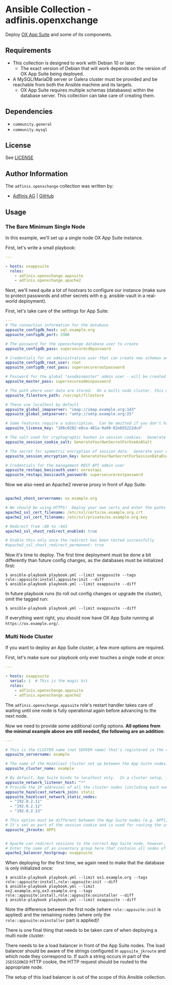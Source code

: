 # Ansible Collection - adfinis.openxchange

Deploy [OX App Suite](https://www.open-xchange.com/products/ox-app-suite/) and some of its components.

## Requirements

- This collection is designed to work with Debian 10 or later.
    - The exact version of Debian that will work depends on the version of OX App Suite being deployed.
- A MySQL/MariaDB server or Galera cluster must be provided and be reachable from both the Ansible machine and its targets.
    - OX App Suite requires multiple schemas (databases) within the database server.  This collection can take care of creating them.

## Dependencies

- `community.general`
- `community.mysql`

## License

See [LICENSE](LICENSE)

## Author Information

The `adfinis.openxchange` collection was written by:

- [Adfinis AG](https://www.adfinis.com/) | [GitHub](https://github.com/adfinis)


## Usage

### The Bare Minimum Single Node

In this example, we'll set up a single node OX App Suite instance.

First, let's write a small playbook:

```yaml
---

- hosts: oxappsuite
  roles:
    - adfinis.openxchange.appsuite
    - adfinis.openxchange.apache2

```

Next, we'll need quite a lot of hostvars to configure our instance (make sure to protect passwords and other secrets with e.g. ansible-vault in a real-world deployment).

First, let's take care of the settings for App Suite:

```yaml
---
# The connection information for the database
appsuite_configdb_host: sql.example.org
appsuite_configdb_port: 3306

# The password for the openxchange database user to create
appsuite_configdb_pass: supersecurecdbpassword

# Credentials for an administrative user that can create new schemas and users
appsuite_configdb_root_user: root
appsuite_configdb_root_pass: supersecurerootpassword

# Password for the global "oxadminmaster" admin user - will be created automatically when the cluster is initialized
appsuite_master_pass: supersecureadminpassword

# The path where user data are stored.  On a multi node cluster, this must be the same storage on all nodes, e.g. a shared NFS mount.
appsuite_filestore_path: /var/opt/filestore

# These use localhost by default
appsuite_global_imapserver: "imap://imap.example.org:143"
appsuite_global_smtpserver: "smtp://smtp.example.org:25"

# Some features require a subscription.  Can be omitted if you don't have an OX App Suite licence key.
appsuite_license_key: "286c0282-e0ca-481a-9a98-02eb55222dcd"

# The salt used for cryptographic hashes in session cookies.  Generate your own!
appsuite_session_cookie_salt: GenerateYourOwnSecretForUseAsASalt

# The secret for symmetric encryption of session data.  Generate your own!
appsuite_session_encryption_key: GenerateYourOwnSecretForSessionDataEncrypyion

# Credentials for the management REST API admin user
appsuite_restapi_basicauth_user: oxrestapi
appsuite_restapi_basicauth_password: supersecurerestpassword
```
 
Now we also need an Apache2 reverse proxy in front of App Suite:

```yaml

apache2_vhost_servername: ox.example.org

# We should be using HTTPS!  Deploy your own certs and enter the paths here:
apache2_ssl_cert_filename: /etc/ssl/certs/ox.example.org.crt
apache2_ssl_cert_filename: /etc/ssl/private/ox.example.org.key

# Redirect from :80 to :443
apache2_ssl_vhost_redirect_enabled: true

# Enable this only once the redirect has been tested successfully
#apache2_ssl_vhost_redirect_permanent: true
```

Now it's time to deploy.  The first time deployment must be done a bit differently than future config changes, as the databases must be initialized first:

```shell-session
$ ansible-playbook playbook.yml --limit oxappsuite --tags role::appsuite:install,appsuite:init --diff
$ ansible-playbook playbook.yml --limit oxappsuite --diff
```

In future playbook runs (to roll out config changes or upgrade the cluster), omit the tagged run:

```shell-session
$ ansible-playbook playbook.yml --limit oxappsuite --diff
```

If everything went right, you should now have OX App Suite running at `https://ox.example.org/`.


### Multi Node Cluster

If you want to deploy an App Suite cluster, a few more options are required.

First, let's make sure our playbook only ever touches a single node at once:

```yaml
---

- hosts: oxappsuite
  serial: 1  # This is the magic bit
  roles:
    - adfinis.openxchange.appsuite
    - adfinis.openxchange.apache2

```

The `adfinis.openxchange.appsuite` role's restart handler takes care of waiting until one node is fully operational again before advancing to the next node.

Now we need to provide some additional config options.  **All options from the minimal example above are still needed, the following are an addition**:

```yaml
---

# This is the CLUSTER name (not SERVER name) that's registered in the configdb.  This must be the same across all nodes that are part of the same cluster.
appsuite_servername: example

# The name of the Hazelcast cluster set up between the App Suite nodes:
appsuite_cluster_name: example

# By default, App Suite binds to localhost only.  In a cluster setup, it needs to bind to an interface where it can reach the other cluster members.
appsuite_network_listener_host: "*"
# Provide the IP addresses of all the cluster nodes (including each node's own):
appsuite_hazelcast_network_join: static
appsuite_hazelcast_network_static_nodes:
  - "192.0.2.11"
  - "192.0.2.12"
  - "192.0.2.13"

# This option must be different between the App Suite nodes (e.g. APP1, APP2, ...).
# It's set as part of the session cookie and is used for routing the user to the correct node.
appsuite_jkroute: APP1


# Apache can redirect sessions to the correct App Suite node, however, this should not happen with a properly configured load balancer.
# Enter the name of an inventory group here that contains all nodes of the cluster (and only those), and the jkroutes will be looked up from the hostvars.
apache2_balancer_hostgroup: oxappsuite
```

When deploying for the first time, we again need to make that the database is only initialized once:

```shell-session
$ ansible-playbook playbook.yml --limit ox1.example.org --tags role::appsuite:install,role::appsuite:init --diff
$ ansible-playbook playbook.yml --limit ox2.example.org,ox3.example.org --tags role::appsuite:install,role::appsuite:oxinstaller --diff
$ ansible-playbook playbook.yml --limit oxappsuite --diff
```

Note the difference between the first node (where `role::appsuite:init` is applied) and the remaining nodes (where only the `role::appsuite:oxinstaller` part is applied)!

There is one final thing that needs to be taken care of when deploying a multi node cluster:

There needs to be a load balancer in front of the App Suite nodes.
The load balancer should be aware of the strings configured in `appsuite_jkroute` and which node they correspond to.
If such a string occurs in part of the `JSESSIONID` HTTP cookie, the HTTP request should be routed to the appropriate node.

The setup of this load balancer is out of the scope of this Ansible collection.

